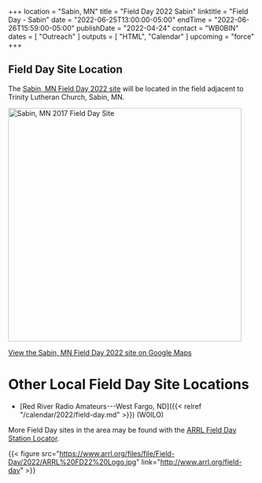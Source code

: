 +++
location = "Sabin, MN"
title = "Field Day 2022 Sabin"
linktitle = "Field Day - Sabin"
date = "2022-06-25T13:00:00-05:00"
endTime = "2022-06-26T15:59:00-05:00"
publishDate = "2022-04-24"
contact = "WB0BIN"
dates = [ "Outreach" ]
outputs = [ "HTML", "Calendar" ]
upcoming = "force"
+++
## Field Day Site Location

The [Sabin, MN Field Day 2022 site](https://goo.gl/maps/3LZgFLksDvk) will be located in the field adjacent to Trinity Lutheran Church, Sabin, MN.

<a data-flickr-embed="true"  href="https://www.flickr.com/photos/147076354@N03/35284000302/in/dateposted-public/" title="Sabin, MN 2022 Field Day Site"><img src="https://c1.staticflickr.com/5/4239/35284000302_f9635a5ac1.jpg" width="474" height="474" alt="Sabin, MN 2017 Field Day Site"></a><script async src="//embedr.flickr.com/assets/client-code.js" charset="utf-8"></script>

[View the Sabin, MN Field Day 2022 site on Google Maps](https://goo.gl/maps/3LZgFLksDvk)

# Other Local Field Day Site Locations

* [Red River Radio Amateurs---West Fargo, ND]({{< relref "/calendar/2022/field-day.md" >}}) (W0ILO)

More Field Day sites in the area may be found with the 
[ARRL Field Day Station Locator](http://www.arrl.org/field-day-locator).

{{< figure src="https://www.arrl.org/files/file/Field-Day/2022/ARRL%20FD22%20Logo.jpg" link="http://www.arrl.org/field-day" >}}
